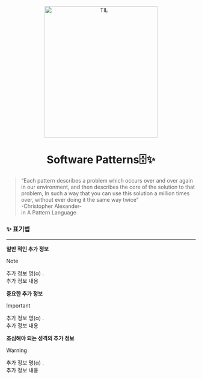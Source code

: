 <div align="center">
    <img src="https://github.com/user-attachments/assets/b89b9a20-98c4-47eb-a8ed-92d857c33e0b" alt="TIL" width="300" height="350">
    <h1> Software Patterns🗄️✨</h1>
</div>

>“Each pattern describes a problem which occurs over and over again in our environment, and then describes the core of the solution to that problem, In such a way that you can use this solution a million times over, without ever doing it the same way twice"\
>-Christopher Alexander-\
>in A Pattern Language

### ✨ 표기법
---

**일반 적인 추가 정보** 

> [!NOTE]
>추가 정보 명(α) .\
>추가 정보 내용

**중요한 추가 정보**

>[!IMPORTANT]
>추가 정보 명(α) .\
>추가 정보 내용

**조심해야 되는 성격의 추가 정보**

>[!WARNING]
>추가 정보 명(α) .\
>추가 정보 내용
